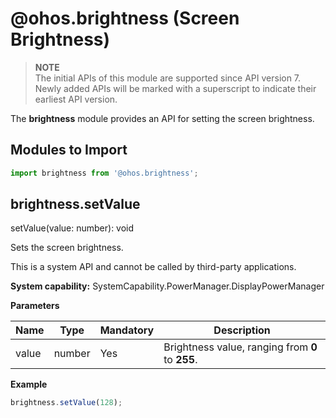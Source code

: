# @ohos.brightness (Screen Brightness)

> **NOTE**<br/>
> The initial APIs of this module are supported since API version 7. Newly added APIs will be marked with a superscript to indicate their earliest API version.

The **brightness** module provides an API for setting the screen brightness.


## Modules to Import

```js
import brightness from '@ohos.brightness';
```

## brightness.setValue

setValue(value: number): void

Sets the screen brightness.

This is a system API and cannot be called by third-party applications.

**System capability:** SystemCapability.PowerManager.DisplayPowerManager

**Parameters**

| Name  | Type    | Mandatory  | Description         |
| ----- | ------ | ---- | ----------- |
| value | number | Yes   | Brightness value, ranging from **0** to **255**.|

**Example**

```js
brightness.setValue(128);
```
